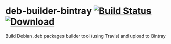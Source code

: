 # deb-builder-bintray [![Build Status](https://travis-ci.org/zlig/deb-builder-bintray.svg?branch=master)](https://travis-ci.org/zlig/deb-builder-bintray)  [ ![Download](https://api.bintray.com/packages/zlig/debian/deb-builder-bintray/images/download.svg) ](https://bintray.com/zlig/debian/deb-builder-bintray/_latestVersion)

Build Debian .deb packages builder tool (using Travis) and upload to Bintray

